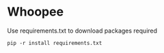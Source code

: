 # Whoopee
Use requirements.txt to download packages required
    
    pip -r install requirements.txt
